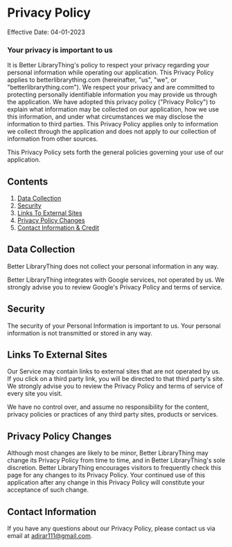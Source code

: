 # Privacy Policy
Effective Date: 04-01-2023

### Your privacy is important to us
It is Better LibraryThing's policy to respect your privacy regarding your personal information while operating our application.
This Privacy Policy applies to betterlibrarything.com (hereinafter, "us", "we", or "betterlibrarything.com").
We respect your privacy and are committed to protecting personally identifiable information you may provide us through the application.
We have adopted this privacy policy ("Privacy Policy") to explain what information may be collected on our application, how we use this information, and under what circumstances we may disclose the information to third parties.
This Privacy Policy applies only to information we collect through the application and does not apply to our collection of information from other sources.

This Privacy Policy sets forth the general policies governing your use of our application.

## Contents

1. [Data Collection](#data-collection)
1. [Security](#security)
1. [Links To External Sites](#links-to-external-sites)
1. [Privacy Policy Changes](#privacy-policy-changes)
1. [Contact Information & Credit](#contact-information--credit)

## Data Collection
Better LibraryThing does not collect your personal information in any way.

Better LibraryThing integrates with Google services, not operated by us. We strongly advise you to review Google's Privacy Policy and terms of service.

## Security
The security of your Personal Information is important to us. Your personal information is not transmitted or stored in any way.

## Links To External Sites
Our Service may contain links to external sites that are not operated by us. If you click on a third party link, you will be directed to that third party's site. We strongly advise you to review the Privacy Policy and terms of service of every site you visit.

We have no control over, and assume no responsibility for the content, privacy policies or practices of any third party sites, products or services.

## Privacy Policy Changes
Although most changes are likely to be minor, Better LibraryThing may change its Privacy Policy from time to time, and in Better LibraryThing's sole discretion. Better LibraryThing encourages visitors to frequently check this page for any changes to its Privacy Policy.
Your continued use of this application after any change in this Privacy Policy will constitute your acceptance of such change.

## Contact Information
If you have any questions about our Privacy Policy, please contact us via email at adirar111@gmail.com.
